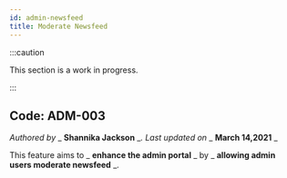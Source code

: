 ```yaml
---
id: admin-newsfeed
title: Moderate Newsfeed
---
```


:::caution

This section is a work in progress.

:::

## Code: ADM-003
_Authored by_ _ **Shannika Jackson** __. Last updated on_ _ **March 14,2021** _

This feature aims to _ **enhance the admin portal** _ by _ **allowing admin users moderate newsfeed** _.



